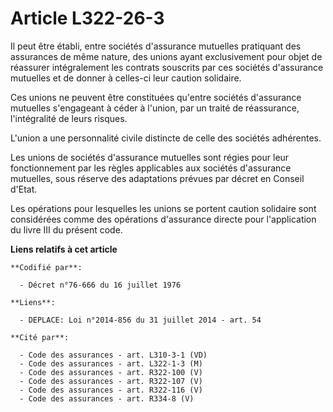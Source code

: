 # Article L322-26-3

Il peut être établi, entre sociétés d'assurance mutuelles pratiquant des assurances de même nature, des unions ayant
exclusivement pour objet de réassurer intégralement les contrats souscrits par ces sociétés d'assurance mutuelles et de
donner à celles-ci leur caution solidaire.

Ces unions ne peuvent être constituées qu'entre sociétés d'assurance mutuelles s'engageant à céder à l'union, par un traité
de réassurance, l'intégralité de leurs risques.

L'union a une personnalité civile distincte de celle des sociétés adhérentes.

Les unions de sociétés d'assurance mutuelles sont régies pour leur fonctionnement par les règles applicables aux sociétés
d'assurance mutuelles, sous réserve des adaptations prévues par décret en Conseil d'Etat.

Les opérations pour lesquelles les unions se portent caution solidaire sont considérées comme des opérations d'assurance
directe pour l'application du livre III du présent code.

**Liens relatifs à cet article**

	**Codifié par**:

	  - Décret n°76-666 du 16 juillet 1976

	**Liens**:

	  - DEPLACE: Loi n°2014-856 du 31 juillet 2014 - art. 54

	**Cité par**:

	  - Code des assurances - art. L310-3-1 (VD)
	  - Code des assurances - art. L322-1-3 (M)
	  - Code des assurances - art. R322-100 (V)
	  - Code des assurances - art. R322-107 (V)
	  - Code des assurances - art. R322-116 (V)
	  - Code des assurances - art. R334-8 (V)
